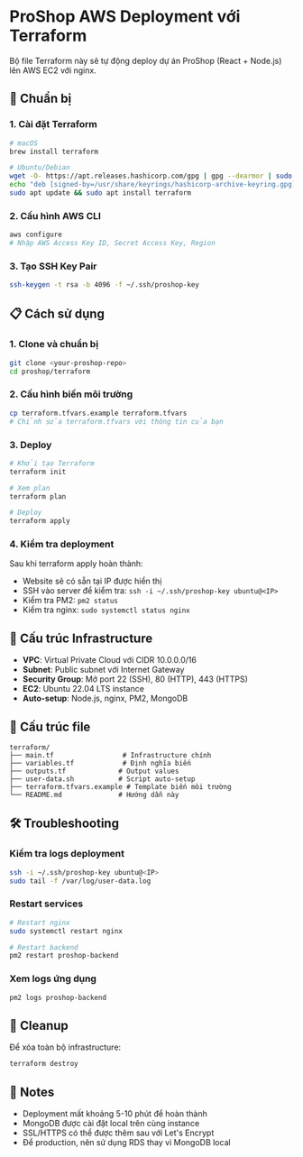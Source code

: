 # ProShop AWS Deployment với Terraform

Bộ file Terraform này sẽ tự động deploy dự án ProShop (React + Node.js) lên AWS EC2 với nginx.

## 🚀 Chuẩn bị

### 1. Cài đặt Terraform
```bash
# macOS
brew install terraform

# Ubuntu/Debian
wget -O- https://apt.releases.hashicorp.com/gpg | gpg --dearmor | sudo tee /usr/share/keyrings/hashicorp-archive-keyring.gpg
echo "deb [signed-by=/usr/share/keyrings/hashicorp-archive-keyring.gpg] https://apt.releases.hashicorp.com $(lsb_release -cs) main" | sudo tee /etc/apt/sources.list.d/hashicorp.list
sudo apt update && sudo apt install terraform
```

### 2. Cấu hình AWS CLI
```bash
aws configure
# Nhập AWS Access Key ID, Secret Access Key, Region
```

### 3. Tạo SSH Key Pair
```bash
ssh-keygen -t rsa -b 4096 -f ~/.ssh/proshop-key
```

## 📋 Cách sử dụng

### 1. Clone và chuẩn bị
```bash
git clone <your-proshop-repo>
cd proshop/terraform
```

### 2. Cấu hình biến môi trường
```bash
cp terraform.tfvars.example terraform.tfvars
# Chỉnh sửa terraform.tfvars với thông tin của bạn
```

### 3. Deploy
```bash
# Khởi tạo Terraform
terraform init

# Xem plan
terraform plan

# Deploy
terraform apply
```

### 4. Kiểm tra deployment
Sau khi terraform apply hoàn thành:
- Website sẽ có sẵn tại IP được hiển thị
- SSH vào server để kiểm tra: `ssh -i ~/.ssh/proshop-key ubuntu@<IP>`
- Kiểm tra PM2: `pm2 status`
- Kiểm tra nginx: `sudo systemctl status nginx`

## 🔧 Cấu trúc Infrastructure

- **VPC**: Virtual Private Cloud với CIDR 10.0.0.0/16
- **Subnet**: Public subnet với Internet Gateway
- **Security Group**: Mở port 22 (SSH), 80 (HTTP), 443 (HTTPS)
- **EC2**: Ubuntu 22.04 LTS instance
- **Auto-setup**: Node.js, nginx, PM2, MongoDB

## 📁 Cấu trúc file

```
terraform/
├── main.tf                 # Infrastructure chính
├── variables.tf            # Định nghĩa biến
├── outputs.tf             # Output values
├── user-data.sh           # Script auto-setup
├── terraform.tfvars.example # Template biến môi trường
└── README.md              # Hướng dẫn này
```

## 🛠️ Troubleshooting

### Kiểm tra logs deployment
```bash
ssh -i ~/.ssh/proshop-key ubuntu@<IP>
sudo tail -f /var/log/user-data.log
```

### Restart services
```bash
# Restart nginx
sudo systemctl restart nginx

# Restart backend
pm2 restart proshop-backend
```

### Xem logs ứng dụng
```bash
pm2 logs proshop-backend
```

## 🧹 Cleanup

Để xóa toàn bộ infrastructure:
```bash
terraform destroy
```

## 📝 Notes

- Deployment mất khoảng 5-10 phút để hoàn thành
- MongoDB được cài đặt local trên cùng instance
- SSL/HTTPS có thể được thêm sau với Let's Encrypt
- Để production, nên sử dụng RDS thay vì MongoDB local
